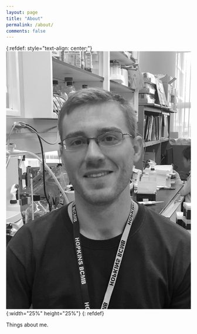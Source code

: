 ```yaml
---
layout: page
title: "About"
permalink: /about/
comments: false
---
```

{:refdef: style="text-align: center;"}
![lab_pic](/media/headshot_bw.jpg){:width="25%" height="25%"}
{: refdef}

Things about me.